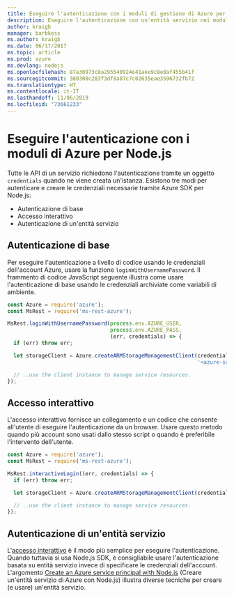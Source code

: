 ```yaml
---
title: Eseguire l'autenticazione con i moduli di gestione di Azure per Node.js
description: Eseguire l'autenticazione con un'entità servizio nei moduli di gestione di Azure per Node.js
author: kraigb
manager: barbkess
ms.author: kraigb
ms.date: 06/17/2017
ms.topic: article
ms.prod: azure
ms.devlang: nodejs
ms.openlocfilehash: 87a30973c8a295540924e41aee9c8e0af455b41f
ms.sourcegitcommit: 380300c283f3df8a87c7c02635eae3596732fb72
ms.translationtype: HT
ms.contentlocale: it-IT
ms.lasthandoff: 11/06/2019
ms.locfileid: "73661233"
---
```

# <a name="authenticate-with-the-azure-modules-for-nodejs"></a>Eseguire l'autenticazione con i moduli di Azure per Node.js 

Tutte le API di un servizio richiedono l'autenticazione tramite un oggetto `credentials` quando ne viene creata un'istanza. Esistono tre modi per autenticare e creare le credenziali necessarie tramite Azure SDK per Node.js: 

- Autenticazione di base
- Accesso interattivo
- Autenticazione di un'entità servizio

## <a name="basic-authentication"></a>Autenticazione di base

Per eseguire l'autenticazione a livello di codice usando le credenziali dell'account Azure, usare la funzione `loginWithUsernamePassword`. Il frammento di codice JavaScript seguente illustra come usare l'autenticazione di base usando le credenziali archiviate come variabili di ambiente. 

```javascript
const Azure = require('azure');
const MsRest = require('ms-rest-azure');

MsRest.loginWithUsernamePassword(process.env.AZURE_USER, 
                                 process.env.AZURE_PASS, 
                                 (err, credentials) => {
  if (err) throw err;

  let storageClient = Azure.createARMStorageManagementClient(credentials, 
                                                             '<azure-subscription-id>');

  // ..use the client instance to manage service resources.
});
```

## <a name="interactive-login"></a>Accesso interattivo

L'accesso interattivo fornisce un collegamento e un codice che consente all'utente di eseguire l'autenticazione da un browser. Usare questo metodo quando più account sono usati dallo stesso script o quando è preferibile l'intervento dell'utente.

```javascript
const Azure = require('azure');
const MsRest = require('ms-rest-azure');

MsRest.interactiveLogin((err, credentials) => {
  if (err) throw err;

  let storageClient = Azure.createARMStorageManagementClient(credentials, '<azure-subscription-id>');

  // ..use the client instance to manage service resources.
});
```

## <a name="service-principal-authentication"></a>Autenticazione di un'entità servizio

L'[accesso interattivo](#interactive-login) è il modo più semplice per eseguire l'autenticazione. Quando tuttavia si usa Node.js SDK, è consigliabile usare l'autenticazione basata su entità servizio invece di specificare le credenziali dell'account. L'argomento [Create an Azure service principal with Node.js](./node-sdk-azure-authenticate-principal.md) (Creare un'entità servizio di Azure con Node.js) illustra diverse tecniche per creare (e usare) un'entità servizio. 